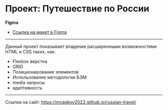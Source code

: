 # Проект: Путешествие по России



**Figma**

* [Ссылка на макет в Figma](https://www.figma.com/file/5S2WSbEFL6awjVWJ0NWL8Q/Sprint-3_-Russia-_-desktop-mobile?node-id=28503%3A0)

****

Данный проект показывает владение расширенными возможностями HTML и CSS таких, как:
* Flexbox верстка
* GRID
* Позиционирование элементов
* Использование методологии БЭМ
* media запросы
* адаптивность 


*** 
Ссылка на сайт: https://myagkov2022.github.io/russian-travel/
